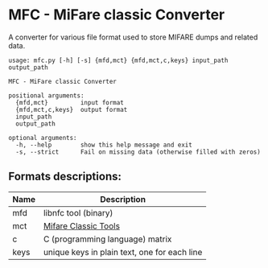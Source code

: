 # MFC - MiFare classic Converter

A converter for various file format used to store MIFARE dumps and related data.

	usage: mfc.py [-h] [-s] {mfd,mct} {mfd,mct,c,keys} input_path output_path

	MFC - MiFare classic Converter

	positional arguments:
	  {mfd,mct}         input format
	  {mfd,mct,c,keys}  output format
	  input_path
	  output_path

	optional arguments:
	  -h, --help        show this help message and exit
	  -s, --strict      Fail on missing data (otherwise filled with zeros)

## Formats descriptions:

| Name | Description |
| ---- | ----------- |
| mfd | libnfc tool (binary) |
| mct | [Mifare Classic Tools](https://github.com/ikarus23/MifareClassicTool) |
| c | C (programming language) matrix |
| keys | unique keys in plain text, one for each line |
